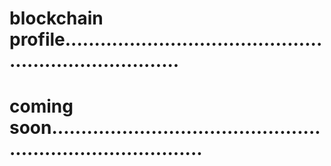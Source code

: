# blockchain profile.........................................................................
# coming soon...............................................................................
